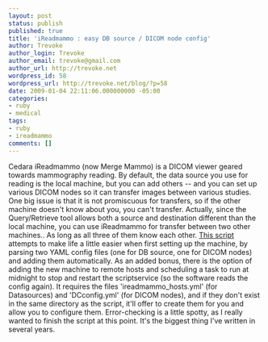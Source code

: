 ```yaml
---
layout: post
status: publish
published: true
title: 'iReadmammo : easy DB source / DICOM node config'
author: Trevoke
author_login: Trevoke
author_email: trevoke@gmail.com
author_url: http://trevoke.net
wordpress_id: 58
wordpress_url: http://trevoke.net/blog/?p=58
date: 2009-01-04 22:11:06.000000000 -05:00
categories:
- ruby
- medical
tags:
- ruby
- ireadmammo
comments: []
---
```

Cedara iReadmammo (now Merge Mammo) is a DICOM viewer geared towards mammography reading. By default, the data source you use for reading is the local machine, but you can add others -- and you can set up various DICOM nodes so it can transfer images between various studies. One big issue is that it is not promiscuous for transfers, so if the other machine doesn't know about you, you can't transfer. Actually, since the Query/Retrieve tool allows both a source and destination different than the local machine, you can use iReadmammo for transfer between two other machines.. As long as all three of them know each other.
<a href='http://trevoke.net/blog/wp-content/uploads/2009/01/ireadmammodatasource.rb'>This script</a> attempts to make life a little easier when first setting up the machine, by parsing two YAML config files (one for DB source, one for DICOM nodes) and adding them automatically. As an added bonus, there is the option of adding the new machine to remote hosts and scheduling a task to run at midnight to stop and restart the scriptservice (so the software reads the config again).
It requires the files 'ireadmammo_hosts.yml' (for Datasources) and 'DCconfig.yml' (for DICOM nodes), and if they don't exist in the same directory as the script, it'll offer to create them for you and allow you to configure them.
Error-checking is a little spotty, as I really wanted to finish the script at this point. It's the biggest thing I've written in several years.
